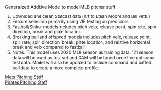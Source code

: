 Generalized Additive Model to model MLB pitcher stuff <br/>
1) Download and clean Statcast data (h/t to Ethan Moore and Bill Petti.) <br/>
2) Feature selection primarily using VIF testing on predictors <br/>
3) Fastball/Sinker models includes pitch velo, release point, spin rate, spin direction, break and plate location  <br/>
4) Breaking ball and offspeed models includes pitch velo, release point, spin rate, spin direction, break, plate location, and relative horizontal break and velo compared to fastball <br/>
5) Notes: This model uses 2020 MLB season as training data. '21 season data will be used as test set and GAM will be tuned once I've got some test data. Model will also be updated to include command and batted ball data to create a more complete profile. <br/>

[Mets Pitching Staff](http://github.com/joshorenstein/pitching-analysis/blob/main/results/mets-1.pdf) <br/>
[Pirates Pitching Staff](http://github.com/joshorenstein/pitching-analysis/blob/main/results/pirates.pdf) <br/>
